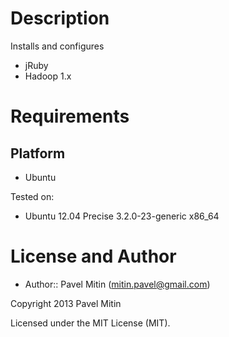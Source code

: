 Description
===========

Installs and configures 
* jRuby
* Hadoop 1.x

Requirements
============

Platform
--------

* Ubuntu
 
Tested on:

* Ubuntu 12.04 Precise 3.2.0-23-generic x86_64

License and Author
==================

- Author:: Pavel Mitin (<mitin.pavel@gmail.com>)

Copyright 2013 Pavel Mitin

Licensed under the MIT License (MIT).

